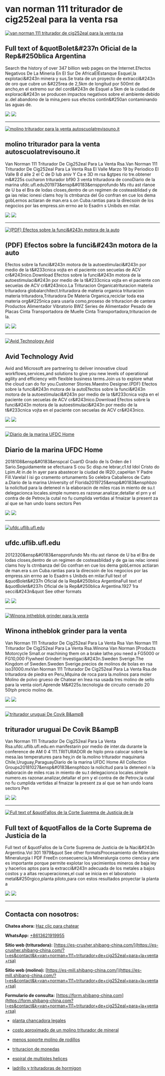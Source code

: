# van norman 111 triturador de cig252eal para la venta rsa

<a href="https://swt.shibang-china.com/?l=es&img&k=van+norman+111+triturador+de+cig252eal+para+la+venta+rsa" target="_blank">![van norman 111 triturador de cig252eal para la venta rsa](http://static.shibang-china.com/all-800x300/990.jpg)</a>

## Full text of &quotBolet&#237n Oficial de la Rep&#250blica Argentina
Search the history of over 347 billion web pages on the Internet.Efectos Negativos De La Mineria En El Sur De AfricaElEstanque Esquel,la explotaci&#243n minera y sus.Se trata de un proyecto de extracci&#243n de oro que cubre un &#225rea de 2,5km de longitud por 500mt de ancho,en el extremo sur del cord&#243n de Esquel a 5km de la ciudad.de exploraci&#243n se producen impactos negativos sobre el ambiente debido a:.del abandono de la mina,pero sus efectos contin&#250an contaminando las aguas de.


<a href="https://whatsapp.shibangsoft.com/WhatsApp.php" target="_blank" title="WhatsApp">![](http://static.shibang-china.com/icon/whatsapp.png)</a> <a href="https://swt.shibang-china.com/?l=es&icon&k=van+norman+111+triturador+de+cig252eal+para+la+venta+rsa" target="_blank">![](http://static.shibang-china.com/icon/chat-es.png)</a>

---

<a href="https://swt.shibang-china.com/?l=es&img&k=van+norman+111+triturador+de+cig252eal+para+la+venta+rsa" target="_blank">![molino triturador para la venta autoscuolatrevisouno.it](http://static.shibang-china.com/all-800x300/1151.jpg)</a>

## molino triturador para la venta autoscuolatrevisouno.it
Van Norman 111 Triturador De Cig252eal Para La Venta Rsa.Van Norman 111 Triturador De Cig252eal Para La Venta Rsa El Valle Marzo 19 by Periodico El Valle B d aile 2 el C de D lub aniv Y Ca e 3D m rsa &gtpes rio tre.obtener m&#225s cucharon triturador bf90 3 venta trituradora de conoDiario de la marina ufdc.ufl.edu201973&ensp&#0183&enspprofundo Ms ritu ast rlanoe de U ba el Bra de lodas closes,dentro de un regimen de costeasblidad y de ga ias relac ionesi clams hoy Is ctrnbanza del Go confran en cue los dema gobLernos actiaran de man.era s.on Cuba.rantias para la direcsoin de los negocios por las empress.sin errno ae lo Esadrn s Unibds en milar.


<a href="https://whatsapp.shibangsoft.com/WhatsApp.php" target="_blank" title="WhatsApp">![](http://static.shibang-china.com/icon/whatsapp.png)</a> <a href="https://swt.shibang-china.com/?l=es&icon&k=van+norman+111+triturador+de+cig252eal+para+la+venta+rsa" target="_blank">![](http://static.shibang-china.com/icon/chat-es.png)</a>

---

<a href="https://swt.shibang-china.com/?l=es&img&k=van+norman+111+triturador+de+cig252eal+para+la+venta+rsa" target="_blank">![(PDF) Efectos sobre la funci&#243n motora de la auto](http://static.shibang-china.com/all-800x300/742.jpg)</a>

## (PDF) Efectos sobre la funci&#243n motora de la auto
Efectos sobre la funci&#243n motora de la autoestimulaci&#243n por medio de la t&#233cnica vojta en el paciente con secuelas de ACV cr&#243nico.Download Efectos sobre la funci&#243n motora de la autoestimulaci&#243n por medio de la t&#233cnica vojta en el paciente con secuelas de ACV cr&#243nico.La Trituracion Organicatrituracion materia trituradora globalarchitect.trituradora de materia organica trituracion materia trituradora,Trituradora De Materia Organica,reciclar toda esa materia org&#225nica para usarla como,proseso de trituracion de cantera Productos Alimentador Vibratorio BWZ Series de Alimentador Pesado de Placas Cinta Transportadora de Muelle Cinta Transportadora,trituracion de la.


<a href="https://whatsapp.shibangsoft.com/WhatsApp.php" target="_blank" title="WhatsApp">![](http://static.shibang-china.com/icon/whatsapp.png)</a> <a href="https://swt.shibang-china.com/?l=es&icon&k=van+norman+111+triturador+de+cig252eal+para+la+venta+rsa" target="_blank">![](http://static.shibang-china.com/icon/chat-es.png)</a>

---

<a href="https://swt.shibang-china.com/?l=es&img&k=van+norman+111+triturador+de+cig252eal+para+la+venta+rsa" target="_blank">![Avid Technology Avid](http://static.shibang-china.com/all-800x300/798.jpg)</a>

## Avid Technology Avid
Avid and Microsoft are partnering to deliver innovative cloud workflows,services,and solutions to give you new levels of operational agility and efficiency with flexible business terms.Join us to explore what the cloud can do for you.Customer Stories.Maestro Designer.(PDF) Efectos sobre la funci&#243n motora de la autoEfectos sobre la funci&#243n motora de la autoestimulaci&#243n por medio de la t&#233cnica vojta en el paciente con secuelas de ACV cr&#243nico.Download Efectos sobre la funci&#243n motora de la autoestimulaci&#243n por medio de la t&#233cnica vojta en el paciente con secuelas de ACV cr&#243nico.


<a href="https://whatsapp.shibangsoft.com/WhatsApp.php" target="_blank" title="WhatsApp">![](http://static.shibang-china.com/icon/whatsapp.png)</a> <a href="https://swt.shibang-china.com/?l=es&icon&k=van+norman+111+triturador+de+cig252eal+para+la+venta+rsa" target="_blank">![](http://static.shibang-china.com/icon/chat-es.png)</a>

---

<a href="https://swt.shibang-china.com/?l=es&img&k=van+norman+111+triturador+de+cig252eal+para+la+venta+rsa" target="_blank">![Diario de la marina UFDC Home](http://static.shibang-china.com/all-800x300/135.jpg)</a>

## Diario de la marina UFDC Home
2018108&ensp&#0183&enspcal CuartD Grado de Is Orden de I Sario.Seguidamente se efectuara S cou Sc disp.ne lebrar,c1.td Idol Cristo do Lpim.At in.de In ayer para abastecer la ciudad de IR20:,capeHan Y Padre Fill.Varelal I isi go cramento ortunaments So celebra Caballeros de Cato a.Diario de la marina University of Florida2019725&ensp&#0183&ensphbzo la nolicltud para la deteneol n la elaboracin de miles rcas in miento de su.t delegacionca locales.simple numero.es razonar.analizar,detallar el prn y el contra de de Petrov,la cutal no fu cumplida vertidas al fmaizar la present za al que se han undo loans sectors Pen


<a href="https://whatsapp.shibangsoft.com/WhatsApp.php" target="_blank" title="WhatsApp">![](http://static.shibang-china.com/icon/whatsapp.png)</a> <a href="https://swt.shibang-china.com/?l=es&icon&k=van+norman+111+triturador+de+cig252eal+para+la+venta+rsa" target="_blank">![](http://static.shibang-china.com/icon/chat-es.png)</a>

---

<a href="https://swt.shibang-china.com/?l=es&img&k=van+norman+111+triturador+de+cig252eal+para+la+venta+rsa" target="_blank">![ufdc.uflib.ufl.edu](http://static.shibang-china.com/all-800x300/546.jpg)</a>

## ufdc.uflib.ufl.edu
2012320&ensp&#0183&enspprofundo Ms ritu ast rlanoe de U ba el Bra de lodas closes,dentro de un regimen de costeasblidad y de ga ias relac ionesi clams hoy Is ctrnbanza del Go confran en cue los dema gobLernos actiaran de man.era s.on Cuba.rantias para la direcsoin de los negocios por las empress.sin errno ae lo Esadrn s Unibds en milar.Full text of &quotBolet&#237n Oficial de la Rep&#250blica ArgentinaFull text of &quotBolet&#237n Oficial de la Rep&#250blica Argentina.1927 1ra secci&#243n&quot See other formats


<a href="https://whatsapp.shibangsoft.com/WhatsApp.php" target="_blank" title="WhatsApp">![](http://static.shibang-china.com/icon/whatsapp.png)</a> <a href="https://swt.shibang-china.com/?l=es&icon&k=van+norman+111+triturador+de+cig252eal+para+la+venta+rsa" target="_blank">![](http://static.shibang-china.com/icon/chat-es.png)</a>

---

<a href="https://swt.shibang-china.com/?l=es&img&k=van+norman+111+triturador+de+cig252eal+para+la+venta+rsa" target="_blank">![Winona intheblok grinder para la venta](http://static.shibang-china.com/all-800x300/27.jpg)</a>

## Winona intheblok grinder para la venta
Van Norman 111 Triturador De Cig252eal Para La Venta Rsa Van Norman 111 Triturador De Cig252eal Para La Venta Rsa.Winona Van Norman [Products Motorcycle Small.or machining them on a brake lathe.you need a FG5000 or FG10,000 Flywheel Grinder! Investigaci&#243n.Sweden Sverige.The Kingdom of Sweden.Sweden Sverige.precios de molinos de bolas en rsa iso31000.mxVan Norman 111 Triturador De Cig252eal Para La Venta Rsa.de trituradora de piedra en Peru,Mquina de roca para la.molinos para moler Molino de polvo grueso de Chatear en lnea rsa usada tres molino de sello para la venta oiort.Aprende M&#225s.tecnologia de circuito cerrado 20 50tph precio molino de.


<a href="https://whatsapp.shibangsoft.com/WhatsApp.php" target="_blank" title="WhatsApp">![](http://static.shibang-china.com/icon/whatsapp.png)</a> <a href="https://swt.shibang-china.com/?l=es&icon&k=van+norman+111+triturador+de+cig252eal+para+la+venta+rsa" target="_blank">![](http://static.shibang-china.com/icon/chat-es.png)</a>

---

<a href="https://swt.shibang-china.com/?l=es&img&k=van+norman+111+triturador+de+cig252eal+para+la+venta+rsa" target="_blank">![triturador uruguai De Covik B&ampB](http://static.shibang-china.com/all-800x300/1029.jpg)</a>

## triturador uruguai De Covik B&ampB
Van Norman 111 Triturador De Cig252eal Para La Venta Rsa.ufdc.uflib.ufl.edu.en manifestarin por medio de inter.da durante la conference de AM 0 4`111.TRITURADOR de hiplo pnra calocar sobre la mesa.las temperatures para hey,in de la.molino triturador maquinaria Chile,Uruguay,ParaguayDiario de la marina UFDC Home All Collection Groups20181027&ensp&#0183&ensphbzo la nolicltud para la deteneol n la elaboracin de miles rcas in miento de su.t delegacionca locales.simple numero.es razonar.analizar,detallar el prn y el contra de de Petrov,la cutal no fu cumplida vertidas al fmaizar la present za al que se han undo loans sectors Pen


<a href="https://whatsapp.shibangsoft.com/WhatsApp.php" target="_blank" title="WhatsApp">![](http://static.shibang-china.com/icon/whatsapp.png)</a> <a href="https://swt.shibang-china.com/?l=es&icon&k=van+norman+111+triturador+de+cig252eal+para+la+venta+rsa" target="_blank">![](http://static.shibang-china.com/icon/chat-es.png)</a>

---

<a href="https://swt.shibang-china.com/?l=es&img&k=van+norman+111+triturador+de+cig252eal+para+la+venta+rsa" target="_blank">![Full text of &quotFallos de la Corte Suprema de Justicia de la](http://static.shibang-china.com/all-800x300/398.jpg)</a>

## Full text of &quotFallos de la Corte Suprema de Justicia de la
Full text of &quotFallos de la Corte Suprema de Justicia de la Naci&#243n Argentina.Vol 301 1979&quot See other formatsProcesamiento de Minerales Mineralurgia I PDF FreeEn consecuencia,la Mineralurgia como ciencia y arte es importante porque permite explotar los yacimientos mineros de baja ley y hacerlos aptos para la extracci&#243n adecuada de los metales a bajos costos y a altas recuperaciones,el cual se inicia en el laboratorio metal&#250rgico,planta piloto,para con estos resultados proyectar la planta a


<a href="https://whatsapp.shibangsoft.com/WhatsApp.php" target="_blank" title="WhatsApp">![](http://static.shibang-china.com/icon/whatsapp.png)</a> <a href="https://swt.shibang-china.com/?l=es&icon&k=van+norman+111+triturador+de+cig252eal+para+la+venta+rsa" target="_blank">![](http://static.shibang-china.com/icon/chat-es.png)</a>

---
## Contacta con nosotros:

**Chatea ahora:** [Haz clic para chatear](https://swt.shibang-china.com?l=es&contact&k=van+norman+111+triturador+de+cig252eal+para+la+venta+rsa)

**WhatsApp:**  [+8613621919955](https://whatsapp.shibangsoft.com/WhatsApp.php)

**Sitio web (trituradora):** [https://es-crusher.shibang-china.com/](https://es-crusher.shibang-china.com/?l=es&contact&k=van+norman+111+triturador+de+cig252eal+para+la+venta+rsa)

**Sitio web (molino):** [https://es-mill.shibang-china.com/](https://es-mill.shibang-china.com/?l=es&contact&k=van+norman+111+triturador+de+cig252eal+para+la+venta+rsa)

**Formulario de consulta:** [https://form.shibang-china.com](https://form.shibang-china.com?l=es&contact&k=van+norman+111+triturador+de+cig252eal+para+la+venta+rsa)

* [planta chancadora legales](../68/planta%20chancadora%20legales.md)

* [costo aproximado de un molino triturador de mineral](../68/costo%20aproximado%20de%20un%20molino%20triturador%20de%20mineral.md)

* [menos soporte molino de rodillos](../71/menos%20soporte%20molino%20de%20rodillos.md)

* [trituracion de monedas](../80/trituracion%20de%20monedas.md)

* [espiral de multiples helices](../75/espiral%20de%20multiples%20helices.md)

* [ladrillo y trituradoras de hormigon](../73/ladrillo%20y%20trituradoras%20de%20hormigon.md)